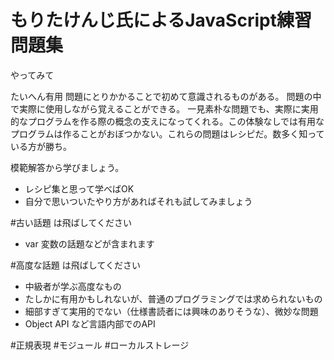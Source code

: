 # もりたけんじ氏によるJavaScript練習問題集

やってみて

たいへん有用
問題にとりかかることで初めて意識されるものがある。
問題の中で実際に使用しながら覚えることができる。
一見素朴な問題でも、実際に実用的なプログラムを作る際の概念の支えになってくれる。この体験なしでは有用なプログラムは作ることがおぼつかない。これらの問題はレシピだ。数多く知っている方が勝ち。

模範解答から学びましょう。
- レシピ集と思って学べばOK
- 自分で思いついたやり方があればそれも試してみましょう

#古い話題 は飛ばしてください
- var 変数の話題などが含まれます

#高度な話題 は飛ばしてください
- 中級者が学ぶ高度なもの
- たしかに有用かもしれないが、普通のプログラミングでは求められないもの
- 細部すぎて実用的でない（仕様書読者には興味のありそうな）、微妙な問題
- Object API など言語内部でのAPI

#正規表現
#モジュール
#ローカルストレージ
